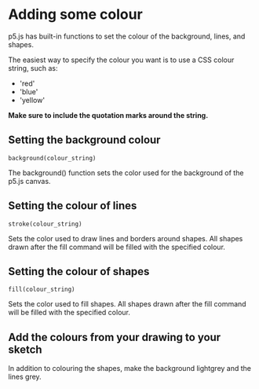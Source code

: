 # Adding some colour

p5.js has built-in functions to set the colour of the background, lines, and shapes.

The easiest way to specify the colour you want is to use a CSS colour string, such as:

- 'red'
- 'blue'
- 'yellow'

**Make sure to include the quotation marks around the string.**

## Setting the background colour

    background(colour_string)

The background() function sets the color used for the background of the p5.js canvas.

## Setting the colour of lines

    stroke(colour_string)

Sets the color used to draw lines and borders around shapes. All shapes drawn after the fill command will be filled with the specified colour.

## Setting the colour of shapes

    fill(colour_string)

Sets the color used to fill shapes. All shapes drawn after the fill command will be filled with the specified colour.

## Add the colours from your drawing to your sketch

In addition to colouring the shapes, make the background lightgrey and the lines grey.
